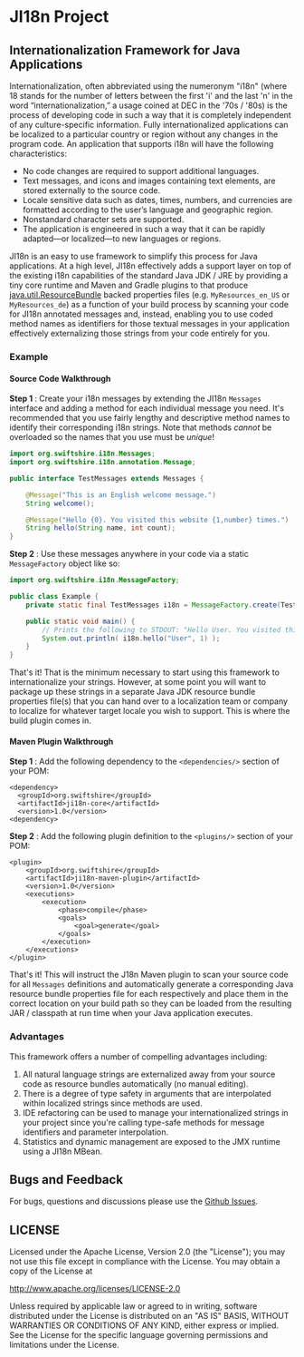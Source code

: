# JI18n Project

## Internationalization Framework for Java Applications

Internationalization, often abbreviated using the numeronym "i18n" (where 18 stands for the number of letters between 
the first 'i' and the last 'n' in the word “internationalization,” a usage coined at DEC in the '70s / '80s) is the 
process of developing code in such a way that it is completely independent of any culture-specific information. Fully 
internationalized applications can be localized to a particular country or region without any changes in the program 
code. An application that supports i18n will have the following characteristics:
                                                                                                             
* No code changes are required to support additional languages.
* Text messages, and icons and images containing text elements, are stored externally to the source code.
* Locale sensitive data such as dates, times, numbers, and currencies are formatted according to the user’s language and geographic region.
* Nonstandard character sets are supported.
* The application is engineered in such a way that it can be rapidly adapted—or localized—to new languages or regions.

JI18n is an easy to use framework to simplify this process for Java applications. At a high level, JI18n effectively 
adds a support layer on top of the existing i18n capabilities of the standard Java JDK / JRE by providing a tiny core 
runtime and Maven and Gradle plugins to that produce [java.util.ResourceBundle](https://docs.oracle.com/javase/7/docs/api/java/util/PropertyResourceBundle.html) backed properties files (e.g. `MyResources_en_US` or `MyResources_de`) 
as a function of your build process by scanning your code for JI18n annotated messages and, instead, enabling you to use 
coded method names as identifiers for those textual messages in your application effectively externalizing those strings 
from your code entirely for you. 

### Example 

#### Source Code Walkthrough

**Step 1** : Create your i18n messages by extending the JI18n `Messages` interface and adding a method for each individual message 
you need. It's recommended that you use fairly lengthy and descriptive method names to identify their corresponding i18n strings. 
Note that methods *cannot* be overloaded so the names that you use must be *unique*!

```Java
import org.swiftshire.i18n.Messages;
import org.swiftshire.i18n.annotation.Message;

public interface TestMessages extends Messages {

    @Message("This is an English welcome message.")
    String welcome();

    @Message("Hello {0}. You visited this website {1,number} times.")
    String hello(String name, int count);
}
```

**Step 2** : Use these messages anywhere in your code via a static `MessageFactory` object like so:

```Java
import org.swiftshire.i18n.MessageFactory;

public class Example {
    private static final TestMessages i18n = MessageFactory.create(TestMessages.class);

    public static void main() {
        // Prints the following to STDOUT: "Hello User. You visited this website 1 times"
        System.out.println( i18n.hello("User", 1) );
    }
}
```

That's it! That is the minimum necessary to start using this framework to internationalize your strings. However, at some point 
you will want to package up these strings in a separate Java JDK resource bundle properties file(s) that you can hand over to a 
localization team or company to localize for whatever target locale you wish to support. This is where the build plugin comes in.
 
#### Maven Plugin Walkthrough 

**Step 1** : Add the following dependency to the `<dependencies/>` section of your POM:

```
<dependency>
  <groupId>org.swiftshire</groupId>
  <artifactId>ji18n-core</artifactId>
  <version>1.0</version>
<dependency>
```

**Step 2** : Add the following plugin definition to the `<plugins/>` section of your POM:

```
<plugin>
    <groupId>org.swiftshire</groupId>
    <artifactId>ji18n-maven-plugin</artifactId>
    <version>1.0</version>
    <executions>
        <execution>
            <phase>compile</phase>
            <goals>
                <goal>generate</goal>
            </goals>
        </execution>
    </executions>
</plugin>
```
That's it! This will instruct the J18n Maven plugin to scan your source code for all `Messages` definitions and automatically
generate a corresponding Java resource bundle properties file for each respectively and place them in the correct location on your build
path so they can be loaded from the resulting JAR / classpath at run time when your Java application executes.

### Advantages 

This framework offers a number of compelling advantages including:

1. All natural language strings are externalized away from your source code as resource bundles automatically (no manual editing).
1. There is a degree of type safety in arguments that are interpolated within localized strings since methods are used.
1. IDE refactoring can be used to manage your internationalized strings in your project since you're calling type-safe methods for message identifiers and parameter interpolation.
1. Statistics and dynamic management are exposed to the JMX runtime using a JI18n MBean.

    
## Bugs and Feedback

For bugs, questions and discussions please use the [Github Issues](https://github.com/swiftj/ji18n/issues).

## LICENSE

Licensed under the Apache License, Version 2.0 (the "License");
you may not use this file except in compliance with the License.
You may obtain a copy of the License at

<http://www.apache.org/licenses/LICENSE-2.0>

Unless required by applicable law or agreed to in writing, software
distributed under the License is distributed on an "AS IS" BASIS,
WITHOUT WARRANTIES OR CONDITIONS OF ANY KIND, either express or implied.
See the License for the specific language governing permissions and
limitations under the License.